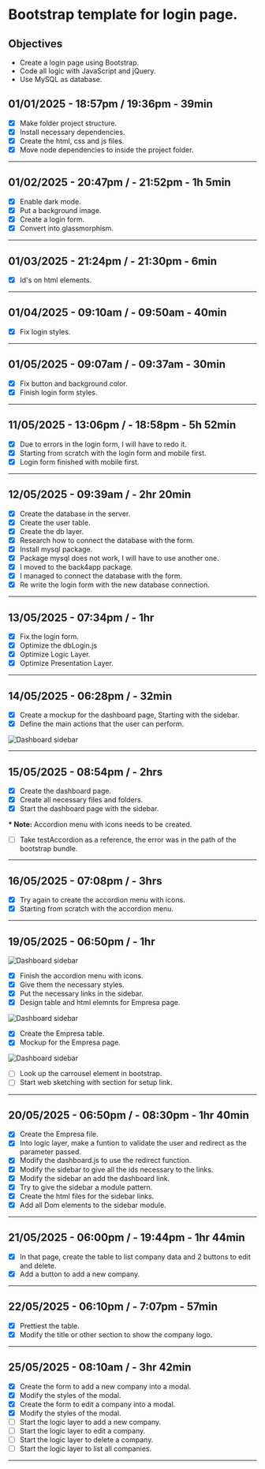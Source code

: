 # Bootstrap template for login page.

## Objectives

- Create a login page using Bootstrap.
- Code all logic with JavaScript and jQuery.
- Use MySQL as database.

## 01/01/2025 - 18:57pm / 19:36pm - 39min

- [x] Make folder project structure.
- [x] Install necessary dependencies.
- [x] Create the html, css and js files.
- [x] Move node dependencies to inside the project folder.

---

## 01/02/2025 - 20:47pm / - 21:52pm - 1h 5min

- [x] Enable dark mode.
- [x] Put a background image.
- [x] Create a login form.
- [x] Convert into glassmorphism.

---

## 01/03/2025 - 21:24pm / - 21:30pm - 6min

- [x] Id's on html elements.

---

## 01/04/2025 - 09:10am / - 09:50am - 40min

- [x] Fix login styles.

---

## 01/05/2025 - 09:07am / - 09:37am - 30min

- [x] Fix button and background color.
- [x] Finish login form styles.

---

## 11/05/2025 - 13:06pm / - 18:58pm - 5h 52min

- [x] Due to errors in the login form, I will have to redo it.
- [x] Starting from scratch with the login form and mobile first.
- [x] Login form finished with mobile first.

---

## 12/05/2025 - 09:39am / - 2hr 20min

- [x] Create the database in the server.
- [x] Create the user table.
- [x] Create the db layer.
- [x] Research how to connect the database with the form.
- [x] Install mysql package.
- [x] Package mysql does not work, I will have to use another one.
- [x] I moved to the back4app package.
- [x] I managed to connect the database with the form.
- [x] Re write the login form with the new database connection.

---

## 13/05/2025 - 07:34pm / - 1hr

- [x] Fix the login form.
- [x] Optimize the dbLogin.js
- [x] Optimize Logic Layer.
- [x] Optimize Presentation Layer.

---

## 14/05/2025 - 06:28pm / - 32min

- [x] Create a mockup for the dashboard page, Starting with the sidebar.
- [x] Define the main actions that the user can perform.

![Dashboard sidebar](./Sidebar.png)

---

## 15/05/2025 - 08:54pm / - 2hrs

- [x] Create the dashboard page.
- [x] Create all necessary files and folders.
- [x] Start the dashboard page with the sidebar.

**\* Note:** Accordion menu with icons needs to be created.

- [ ] Take testAccordion as a reference, the error was in the path of the bootstrap bundle.

---

## 16/05/2025 - 07:08pm / - 3hrs

- [x] Try again to create the accordion menu with icons.
- [x] Starting from scratch with the accordion menu.

---

## 19/05/2025 - 06:50pm / - 1hr

![Dashboard sidebar](./Sidebar.png)

- [x] Finish the accordion menu with icons.
- [x] Give them the necessary styles.
- [x] Put the necessary links in the sidebar.
- [x] Design table and html elemnts for Empresa page.

![Dashboard sidebar](./Empresa.png)

- [x] Create the Empresa table.
- [x] Mockup for the Empresa page.

![Dashboard sidebar](./EmpresaMockup.png)

- [ ] Look up the carrousel element in bootstrap.
- [ ] Start web sketching with section for setup link.

---

## 20/05/2025 - 06:50pm / - 08:30pm - 1hr 40min

- [x] Create the Empresa file.
- [x] Into logic layer, make a funtion to validate the user and redirect as the parameter passed.
- [x] Modify the dashboard.js to use the redirect function.
- [x] Modify the sidebar to give all the ids necessary to the links.
- [x] Modify the sidebar an add the dashboard link.
- [x] Try to give the sidebar a module pattern.
- [x] Create the html files for the sidebar links.
- [x] Add all Dom elements to the sidebar module.

---

## 21/05/2025 - 06:00pm / - 19:44pm - 1hr 44min

- [x] In that page, create the table to list company data and 2 buttons to edit and delete.
- [x] Add a button to add a new company.

---

## 22/05/2025 - 06:10pm / - 7:07pm - 57min

- [x] Prettiest the table.
- [x] Modify the title or other section to show the company logo.

---

## 25/05/2025 - 08:10am / - 3hr 42min

- [x] Create the form to add a new company into a modal.
- [x] Modify the styles of the modal.
- [x] Create the form to edit a company into a modal.
- [x] Modify the styles of the modal.
- [ ] Start the logic layer to add a new company.
- [ ] Start the logic layer to edit a company.
- [ ] Start the logic layer to delete a company.
- [ ] Start the logic layer to list all companies.

---
